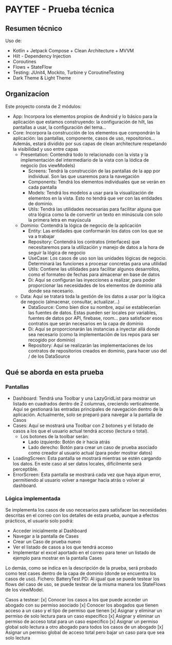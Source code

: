 # PAYTEF - Prueba técnica

## Resumen técnico
Uso de:
- Kotlin + Jetpack Compose + Clean Architecture + MVVM
- Hilt - Dependency Injection
- Coroutines
- Flows + StateFlow
- Testing: JUnit4, Mockito, Turbine y CoroutineTesting
- Dark Theme & Light Theme

## Organizacíon
Este proyecto consta de 2 módulos:
- App: Incorpora los elementos propios de Android y lo básico para la aplicación que estamos construyendo: la configuración de hilt, las pantallas a usar, la configuración del tema...
- Core: Incorpora la construcción de los elementos que compondrán la aplicación: las pantallas, componente, casos de uso, repositorios... Además, estará dividido por sus capas de clean architecture respetando la visibilidad y uso entre capas
  - Presentation: Contendrá todo lo relacionado con la vista y la implementación del intermediario de la vista con la lódica de negocio (los viewModels)
    - Screens: Tendrá la construcción de las pantallas de la app por individual. Son las que usaremos para la navegación
    - Components: Tendrá los elementos individuales que se verán en cada pantalla
    - Models: Tendrá los modelos a usar para la visualización de elementos en la vista. Esto no tendrá que ver con las entidades de dominio.
    - Utils: Tendrá las utilidades necesarias para facilitar alguna que otra lógica como la de convertir un texto en minúscula con solo la primera letra en mayúscula
  - Dominio: Contendrá la lógica de negocio de la aplicación
    - Entity: Las entidades que conformarán los datos con los que se va a trabajar
    - Repository: Contendrá los contratos (interfaces) que necesitaremos para la utilización y manejo de datos a la hora de seguir la lógica de negocio
    - UseCase: Los casos de uso son las unidades lógicas de negocio. Determinará las funciones a procesar concretas para una utilidad
    - Utils: Contiene las utilidades para facilitar algunos desarrollos, como el formateo de fechas para almacenar en base de datos
    - Di: Aquí se configuran las inyecciones a realizar, para poder proporcionar las necesidades de los elementos de dominio allá donde sea necesario.
  - Data: Aquí se tratará toda la gestión de los datos a usar por la lógica de negocio (almacenar, consultar, actualizar...)
    - DataSource: Como bien dice su nombre, aquí se establecerían las fuentes de datos. Estas pueden ser locales por variables, fuentes de datos por API, firebase, room... para satisfacer esos contratos que serán necesarios en la capa de dominio
    - Di: Aquí se proporcionarán las instancias a inyectar allá donde sea necesario (como la implementación de los repos para ser recogido por dominio)
    - Repository: Aquí se realizarán las implementaciones de los contratos de repositorios creados en dominio, para hacer uso del / de los DataSource

## Qué se aborda en esta prueba
### Pantallas
- Dashboard: Tendrá una Toolbar y una LazyGridList para mostrar un listado en cuadrados dentro de 2 columnas, creciendo verticalmente. Aquí se gestionará las entradas principales de navegación dentro de la aplicación. Actualmente, solo se preparó para navegar a la pantalla de Casos
- Cases: Aquí se mostrará una Toolbar con 2 botones y el listado de casos a los que el usuario actual tendrá acceso (lectura o total).
  - Los botones de la toolbar serán:
    - Lado izquierdo: Botón de ir hacia atrás
    - Lado derecho: Botón para crear un caso de prueba asociado como creador al usuario actual (para poder mostrar datos)
- LoadingScreen: Esta pantalla se mostrará mientras se estén cargando los datos. En este caso al ser datos locales, difícilmente será perceptible.
- ErrorScreen: Esta pantalla se mostrará cada vez que haya algun error, permitiendo al usuario volver a navegar hacia atrás o volver al dashboard.

### Lógica implementada
Se implementa los casos de uso necesarios para satisfacer las necesidades descritas en el correo con los detalles de esta prueba, aunque a efectos prácticos, el usuario solo podrá:
- Acceder inicialmente al Dashboard
- Navegar a la pantalla de Cases
- Crear un Caso de prueba nuevo
- Ver el listado de casos a los que tendrá acceso
- Implementar el excel aportado en el correo para tener un listado de ejemplo para mostrar en la pantalla Cases

Lo demás, como se indica en la descripción de la prueba, será probado como test cases dentro de la capa de dominio (donde se encuentra los casos de uso). Fichero: BatteryTest
PD: Al igual que se puede testear los flows del caso de uso, se puede testear de la misma manera los StateFlows de los viewModel.

Casos a testear: 
[x] Conocer los casos a los que puede acceder un abogado con su permiso asociado
[x] Conocer los abogados que tienen acceso a un caso y el tipo de permiso que tienen
[x] Asignar y eliminar un permiso de solo lectura para un caso específico
[x] Asignar y eliminar un permiso de acceso total para un caso específico
[x] Asignar un permiso global solo lectura a otro abogado para todos los casos de un abogado
[x] Asignar un permiso global de acceso total pero bajar un caso para que sea solo lectura
